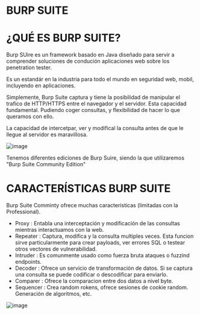 # BURP SUITE

# ¿QUÉ ES BURP SUITE?

Burp SUire es un framework basado en Java diseñado para servir a comprender soluciones de condución aplicaciones web sobre los penetration tester.

Es un estandár en la industria para todo el mundo en seguridad web, mobil, incluyendo en aplicaciones.

Simplemente, Burp Suite captura y tiene la posibilidad de manipular el trafico de HTTP/HTTPS entre el navegador y el servidor. Esta capacidad fundamental. Pudiendo coger consultas, y flexibilidad de hacer lo que queramos con ello.

La capacidad de intercetpar, ver y modifical la consulta antes de que le llegue al servidor es maravillosa.

![image](https://github.com/user-attachments/assets/0b166ebd-8150-4d47-92e6-53ed8a53a193)

Tenemos diferentes ediciones de Burp Suire, siendo la que utilizaremos "Burp Suite Community Edition"

# CARACTERÍSTICAS BURP SUITE

Burp Suite Comminty ofrece muchas caracteristicas (límitadas con la Professional).

- Proxy : Entabla una interceptación y modificación de las consultas mientras interactuamos con la web.
- Repeater : Captura, modifica y la consulta multiples veces. Esta funcion sirve particularmente para crear payloads, ver errores SQL o testear otros vectores de vulnerabilidad.
- Intruder : Es comunmente usado como fuerza bruta ataques o fuzzind endpoints.
- Decoder : Ofrece un servicio de transformación de datos. Si se captura una consulta se puede codificar o descodificar para enviarlo.
- Comparer : Ofrece la comparacion entre dos datos a nivel byte.
- Sequencer : Crea random rokens, ofrece sesiones de cookie random. Generación de algoritmos, etc.

![image](https://github.com/user-attachments/assets/7ec2e559-b1ee-4fcd-bfd7-e9686b4c3771)

